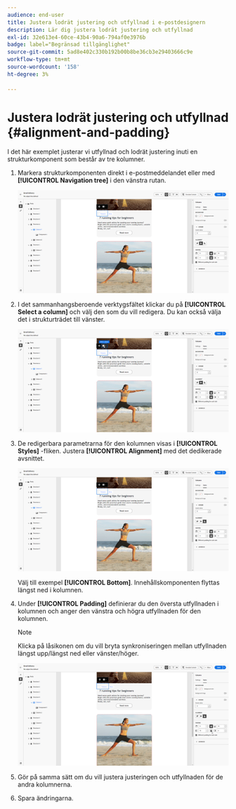 ```yaml
---
audience: end-user
title: Justera lodrät justering och utfyllnad i e-postdesignern
description: Lär dig justera lodrät justering och utfyllnad
exl-id: 32e613e4-60ce-43b4-90a6-794af0e3976b
badge: label="Begränsad tillgänglighet"
source-git-commit: 5ad8e402c330b192b00b8be36cb3e29403666c9e
workflow-type: tm+mt
source-wordcount: '158'
ht-degree: 3%

---
```



# Justera lodrät justering och utfyllnad {#alignment-and-padding}

I det här exemplet justerar vi utfyllnad och lodrät justering inuti en strukturkomponent som består av tre kolumner.

1. Markera strukturkomponenten direkt i e-postmeddelandet eller med **[!UICONTROL Navigation tree]** i den vänstra rutan.

   ![](assets/alignment_1.png)

1. I det sammanhangsberoende verktygsfältet klickar du på **[!UICONTROL Select a column]** och välj den som du vill redigera. Du kan också välja det i strukturträdet till vänster.

   ![](assets/alignment_2.png)

1. De redigerbara parametrarna för den kolumnen visas i **[!UICONTROL Styles]** -fliken. Justera **[!UICONTROL Alignment]** med det dedikerade avsnittet.

   ![](assets/alignment_3.png)

   Välj till exempel **[!UICONTROL Bottom]**. Innehållskomponenten flyttas längst ned i kolumnen.

1. Under **[!UICONTROL Padding]** definierar du den översta utfyllnaden i kolumnen och anger den vänstra och högra utfyllnaden för den kolumnen.

   >[!NOTE]
   >
   >Klicka på låsikonen om du vill bryta synkroniseringen mellan utfyllnaden längst upp/längst ned eller vänster/höger.

   ![](assets/alignment_4.png)

1. Gör på samma sätt om du vill justera justeringen och utfyllnaden för de andra kolumnerna.

1. Spara ändringarna.
